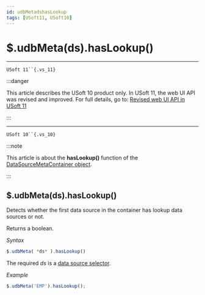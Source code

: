 ```yaml
---
id: udbMetadshasLookup
tags: [USoft11, USoft10]
---
```

# $.udbMeta(ds).hasLookup()



----

`USoft 11``{.vs_11}`


:::danger

This article describes the USoft 10 product only.
In USoft 11, the web UI API was revised and improved. For full details, go to:
[Revised web UI API in USoft 11](/Web_and_app_UIs/UDB_udb/Revised_web_UI_API_in_USoft_11.md)

:::

----

`USoft 10``{.vs_10}`


:::note

This article is about the **hasLookup()** function of the [DataSourceMetaContainer object](/Web_and_app_UIs/UDB_DataSourceMetaContainer).

:::

## **$.udbMeta(ds).hasLookup()**

Detects whether the first data source in the container has lookup data sources or not.

Returns a boolean.

*Syntax*

```js
$.udbMeta( *ds* ).hasLookup()
```

The required *ds* is a [data source selector](/Web_and_app_UIs/UDB_DataSourceMetaContainer/UDB_DataSourceMetaContainer_object.md).

*Example*

```js
$.udbMeta('EMP').hasLookup();
```

 